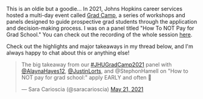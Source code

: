 

This is an oldie but a goodie... In 2021, Johns Hopkins career services hosted a multi-day event called [Grad Camp](https://imagine.jhu.edu/channels/grad-camp/), a series of workshops and panels designed to guide prospective grad students through the application and decision-making process. I was on a panel titled "How To NOT Pay for Grad School." You can check out the recording of the whole session [here](https://imagine.jhu.edu/videos/103226/). 

Check out the highlights and major takeaways in my thread below, and I'm always happy to chat about this or anything else! 

<blockquote class="twitter-tweet"><p lang="en" dir="ltr">The big takeaway from our <a href="https://twitter.com/hashtag/JHUGradCamp2021?src=hash&amp;ref_src=twsrc%5Etfw">#JHUGradCamp2021</a> panel with <a href="https://twitter.com/AlaynaHayes12?ref_src=twsrc%5Etfw">@AlaynaHayes12</a>, <a href="https://twitter.com/JustinLorts?ref_src=twsrc%5Etfw">@JustinLorts</a>, and @StephonHamell on &quot;How to NOT pay for grad school:&quot; apply EARLY and often 🧵</p>&mdash; Sara Carioscia (@saracarioscia) <a href="https://twitter.com/saracarioscia/status/1395768501663453195?ref_src=twsrc%5Etfw">May 21, 2021</a></blockquote> <script async src="https://platform.twitter.com/widgets.js" charset="utf-8"></script>